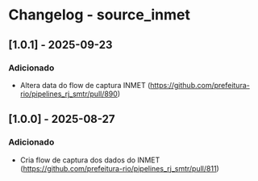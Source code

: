 # Changelog - source_inmet

## [1.0.1] - 2025-09-23

### Adicionado

- Altera data do flow de captura INMET (https://github.com/prefeitura-rio/pipelines_rj_smtr/pull/890)

## [1.0.0] - 2025-08-27

### Adicionado

- Cria flow de captura dos dados do INMET (https://github.com/prefeitura-rio/pipelines_rj_smtr/pull/811)